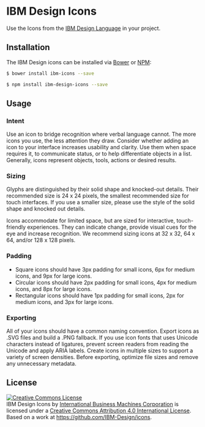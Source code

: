 # IBM Design Icons

Use the Icons from the [IBM Design Language](http://www.ibm.com/design/language/) in your project.

## Installation

The IBM Design icons can be installed via [Bower](http://bower.io/) or [NPM](https://www.npmjs.com/):

```bash
$ bower install ibm-icons --save
```

```bash
$ npm install ibm-design-icons --save
```

## Usage

### Intent

Use an icon to bridge recognition where verbal language cannot. The more icons you use, the less attention they draw. Consider whether adding an icon to your interface increases usability and clarity. Use them when space requires it, to communicate status, or to help differentiate objects in a list. Generally, icons represent objects, tools, actions or desired results.

### Sizing

Glyphs are distinguished by their solid shape and knocked-out details. Their recommended size is 24 x 24 pixels, the smallest recommended size for touch interfaces. If you use a smaller size, please use the style of the solid shape and knocked out details.

Icons accommodate for limited space, but are sized for interactive, touch-friendly experiences. They can indicate change, provide visual cues for the eye and increase recognition. We recommend sizing icons at 32 x 32, 64 x 64, and/or 128 x 128 pixels.

### Padding

* Square icons should have 3px padding for small icons, 6px for medium icons, and 9px for large icons. 
* Circular icons should have 2px padding for small icons, 4px for medium icons, and 8px for large icons. 
* Rectangular icons should have 1px padding for small icons, 2px for medium icons, and 3px for large icons. 

### Exporting

All of your icons should have a common naming convention. Export icons as .SVG files and build a .PNG fallback. If you use icon fonts that uses Unicode characters instead of ligatures, prevent screen readers from reading the Unicode and apply ARIA labels. Create icons in multiple sizes to support a variety of screen densities. Before exporting, optimize file sizes and remove any unnecessary metadata.

## License

<a rel="license" href="http://creativecommons.org/licenses/by/4.0/"><img alt="Creative Commons License" style="border-width:0" src="https://i.creativecommons.org/l/by/4.0/88x31.png" /></a><br /><span xmlns:dct="http://purl.org/dc/terms/" property="dct:title">IBM Design Icons </span> by <a xmlns:cc="http://creativecommons.org/ns#" href="http://www.ibm.com/us/en/" property="cc:attributionName" rel="cc:attributionURL">International Business Machines Corporation</a> is licensed under a <a rel="license" href="http://creativecommons.org/licenses/by/4.0/">Creative Commons Attribution 4.0 International License</a>.<br />Based on a work at <a xmlns:dct="http://purl.org/dc/terms/" href="https://github.com/IBM-Design/icons" rel="dct:source">https://github.com/IBM-Design/icons</a>.
